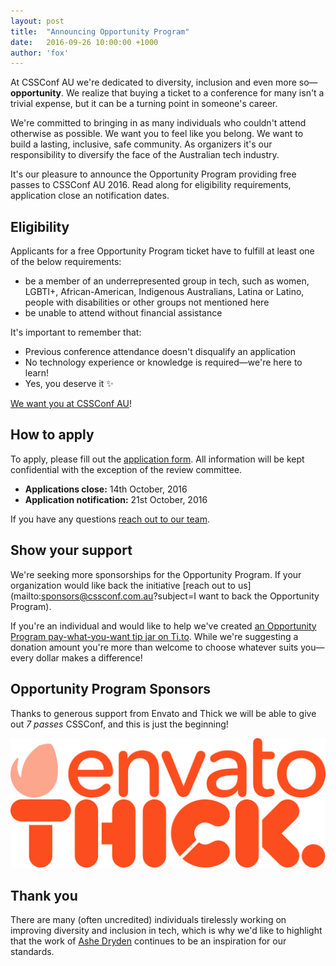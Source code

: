 ```yaml
---
layout: post
title:  "Announcing Opportunity Program"
date:   2016-09-26 10:00:00 +1000
author: 'fox'
---
```


At CSSConf AU we're dedicated to diversity, inclusion and even more so—**opportunity**. We realize that buying a ticket to a conference for many isn't a trivial expense, but it can be a turning point in someone's career. 

We're committed to bringing in as many individuals who couldn't attend otherwise as possible. We want you to feel like you belong. We want to build a lasting, inclusive, safe community. As organizers it's our responsibility to diversify the face of the Australian tech industry. 

It's our pleasure to announce the Opportunity Program providing free passes to CSSConf AU 2016. Read along for eligibility requirements, application close an notification dates.

## Eligibility
Applicants for a free Opportunity Program ticket have to 
fulfill at least one of the below requirements:

- be a member of an underrepresented group in tech, such as women, LGBTI+, African-American, Indigenous Australians, Latina or Latino, people with disabilities or other groups not mentioned here
- be unable to attend without financial assistance

It's important to remember that:

- Previous conference attendance doesn't disqualify an application
- No technology experience or knowledge is required—we're here to learn!
- Yes, you deserve it ✨

[We want you at CSSConf AU](http://bit.ly/cssconfau-opportunity-program)!

## How to apply
To apply, please fill out the [application form](http://bit.ly/cssconfau-opportunity-program). All information will be kept confidential with the exception of the review committee. 

* **Applications close:** 14th October, 2016
* **Application notification:** 21st October, 2016

If you have any questions [reach out to our team](mailto:team@cssconf.com.au).

## Show your support
We're seeking more sponsorships for the Opportunity Program. If your organization would like back the initiative [reach out to us](mailto:sponsors@cssconf.com.au?subject=I want to back the Opportunity Program).

If you're an individual and would like to help we've created [an Opportunity Program pay-what-you-want tip jar on Ti.to](https://ti.to/cssconf-au/2016/). While we're suggesting a donation amount you're more than welcome to choose whatever suits you—every dollar makes a difference!

## Opportunity Program Sponsors
Thanks to generous support from Envato and Thick we will be able to give out *7 passes* CSSConf, and this is just the beginning! 

<a href="https://envato.com" class="sponsor-diversity">
  <img src="/assets/images/sponsor-envato.svg" alt="Envato" />
</a>
<a href="http://www.studiothick.com/" class="sponsor-diversity">
  <img src="/assets/images/sponsor-thick.svg" alt="Thick" />
</a>  

## Thank you
There are many (often uncredited) individuals tirelessly working on improving diversity and inclusion in tech, which is why we'd like to highlight that the work of [Ashe Dryden](https://twitter.com/ashedryden) continues to be an inspiration for our standards.
